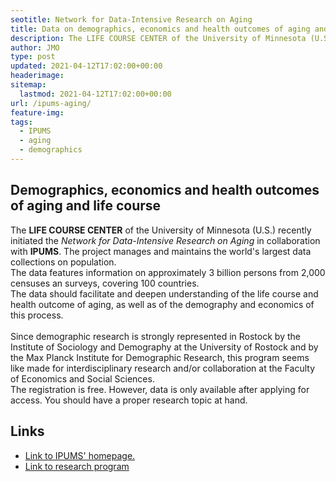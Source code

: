 ```yaml
---
seotitle: Network for Data-Intensive Research on Aging
title: Data on demographics, economics and health outcomes of aging and life course
description: The LIFE COURSE CENTER of the University of Minnesota (U.S.) recently initiated the Network for Data-Intensive Research on Aging in collaboration with IPUMS. The project manages and maintains the world's largest data collections on population.
author: JMO
type: post
updated: 2021-04-12T17:02:00+00:00
headerimage:
sitemap:
  lastmod: 2021-04-12T17:02:00+00:00
url: /ipums-aging/
feature-img:
tags:
  - IPUMS
  - aging
  - demographics
---
```

## Demographics, economics and health outcomes of aging and life course
The **LIFE COURSE CENTER** of the University of Minnesota (U.S.) recently initiated the *Network for Data-Intensive Research on Aging* in collaboration with **IPUMS**. The project manages and maintains the world's largest data collections on population.<br>
The data features information on approximately 3 billion persons from 2,000 censuses an surveys, covering 100 countries. <br>
The data should facilitate and deepen understanding of the life course and health outcome of aging, as well as of the demography and economics of this process.<br><br>
Since demographic research is strongly represented in Rostock by the Institute of Sociology and Demography at the University of Rostock and by the  Max Planck Institute for Demographic Research, this program seems like made for interdisciplinary research and/or collaboration at the Faculty of Economics and Social Sciences. <br>
The registration is  free. However, data is only available after applying for access. You should have a proper research topic at hand.


## Links
- <a href="https://ipums.org/">Link to IPUMS' homepage.</a><br>
- <a href="https://lcc.umn.edu/research-programs/network?utm_source=IPUMS+Emails&utm_campaign=2594361673-EMAIL_CAMPAIGN_2019_05_31_07_13_COPY_01&utm_medium=email&utm_term=0_a679127ff0-2594361673-21802737">Link to research program</a>
